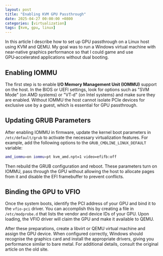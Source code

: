 ```yaml
---
layout: post
title: "Enabling KVM GPU Passthrough"
date: 2025-04-27 00:00:00 +0800
categories: [virtualization]
tags: [kvm, gpu, linux]
---
```


In this article I describe how to set up GPU passthrough on a Linux host using
KVM and QEMU.  My goal was to run a Windows virtual machine with near‑native
graphics performance so that I could game and use GPU‑accelerated applications
without dual booting.

## Enabling IOMMU

The first step is to enable **I/O Memory Management Unit (IOMMU)** support on
the host.  In the BIOS or UEFI settings, look for options such as "SVM
Mode" (on AMD systems) or "VT‑d" (on Intel systems) and make sure they are
enabled.  Without IOMMU the host cannot isolate PCIe
devices for exclusive use by a guest, which is essential for GPU passthrough.

## Updating GRUB Parameters

After enabling IOMMU in firmware, update the kernel boot parameters in
`/etc/default/grub` to activate the necessary virtualization features.  For
example, add the following options to the `GRUB_CMDLINE_LINUX_DEFAULT`
variable:

```bash
amd_iommu=on iommu=pt kvm_amd.npt=1 video=efifb:off
```

Then rebuild the GRUB configuration and reboot.  These parameters turn on
IOMMU, pass through the GPU without allowing the host to allocate pages from
it and disable the EFI framebuffer to prevent conflicts.

## Binding the GPU to VFIO

Once the system boots, identify the PCI address of your GPU and bind it to the
`vfio-pci` driver.  You can accomplish this by creating a file in
`/etc/modprobe.d` that lists the vendor and device IDs of your GPU.  Upon
loading, the VFIO driver will claim the GPU and make it available to QEMU.

After these preparations, create a libvirt or QEMU virtual machine and assign
the GPU device.  When configured correctly, Windows should recognise the
graphics card and install the appropriate drivers, giving you performance
similar to bare metal.  For additional details, consult the original article on
the old site.
